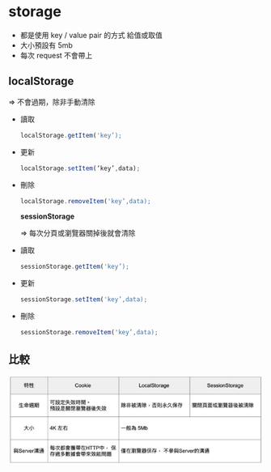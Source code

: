 # storage

* 都是使用 key / value pair 的方式 給值或取值
* 大小預設有 5mb
* 每次 request 不會帶上

## localStorage

⇒ 不會過期，除非手動清除

* 讀取

  ```javascript
  localStorage.getItem('key’);
  ```

* 更新

  ```javascript
  localStorage.setItem(‘key’,data);
  ```

* 刪除

  ```javascript
  localStorage.removeItem('key’,data);
  ```

  **sessionStorage**

  ⇒ 每次分頁或瀏覽器關掉後就會清除

* 讀取

  ```javascript
  sessionStorage.getItem('key’);
  ```

* 更新

  ```javascript
  sessionStorage.setItem('key’,data);
  ```

* 刪除

  ```javascript
  sessionStorage.removeItem('key’,data);
  ```

## 比較

![](../../.gitbook/assets/storage.JPG)

